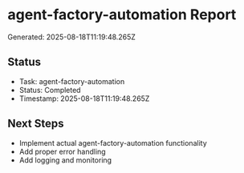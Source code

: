 # agent-factory-automation Report

Generated: 2025-08-18T11:19:48.265Z

## Status
- Task: agent-factory-automation
- Status: Completed
- Timestamp: 2025-08-18T11:19:48.265Z

## Next Steps
- Implement actual agent-factory-automation functionality
- Add proper error handling
- Add logging and monitoring
